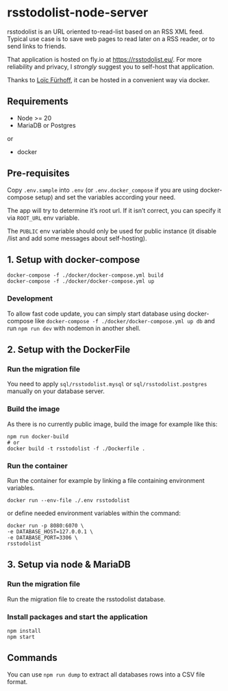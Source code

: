 # rsstodolist-node-server

rsstodolist is an URL oriented to-read-list based on an RSS XML feed. Typical use case is to save web pages to read later on a RSS reader, or to send links to friends.

That application is hosted on fly.io at https://rsstodolist.eu/.
For more reliability and privacy, I _strongly_ suggest you to self-host that application.

Thanks to [Loïc Fürhoff](https://github.com/imagoiq), it can be hosted in a convenient way via docker.


## Requirements

- Node >= 20
- MariaDB or Postgres

or

- docker


## Pre-requisites

Copy `.env.sample` into `.env` (or `.env.docker_compose` if you are using docker-compose setup) and set the variables according your need.

The app will try to determine it’s root url. If it isn’t correct, you can specify it via `ROOT_URL` env variable.

The `PUBLIC` env variable should only be used for public instance (it disable /list and add some messages about self-hosting).


## 1. Setup with docker-compose

```shell
docker-compose -f ./docker/docker-compose.yml build
docker-compose -f ./docker/docker-compose.yml up
```

### Development

To allow fast code update, you can simply start database using docker-compose like 
`docker-compose -f ./docker/docker-compose.yml up db` and run `npm run dev` with nodemon in another shell.

## 2. Setup with the DockerFile

### Run the migration file

You need to apply `sql/rsstodolist.mysql` or `sql/rsstodolist.postgres` manually on your database server.

### Build the image

As there is no currently public image, build the image for example like this:

```shell
npm run docker-build
# or
docker build -t rsstodolist -f ./Dockerfile .
```

### Run the container

Run the container for example by linking a file containing environment variables.

```shell
docker run --env-file ./.env rsstodolist
```

or define needed environment variables within the command:

```shell
docker run -p 8080:6070 \
-e DATABASE_HOST=127.0.0.1 \
-e DATABASE_PORT=3306 \
rsstodolist
```

## 3. Setup via node & MariaDB

### Run the migration file

Run the migration file to create the rsstodolist database.

### Install packages and start the application

``` shell
npm install
npm start
```

## Commands

You can use `npm run dump` to extract all databases rows into a CSV file format.
